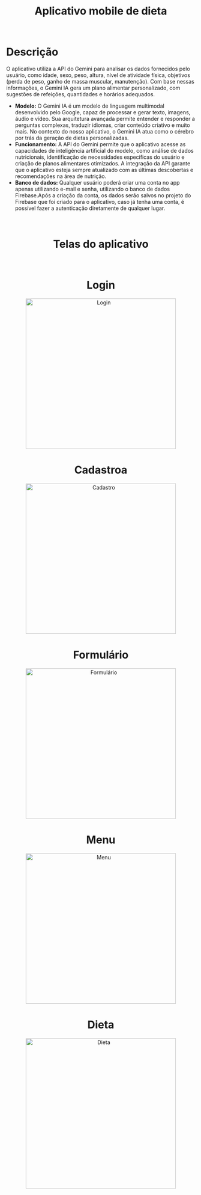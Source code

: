 <div align="center">
  <h1>Aplicativo mobile de dieta</h1>
</div>

</br>

# Descrição

O aplicativo utiliza a API do Gemini para analisar os dados fornecidos pelo usuário, como idade, sexo, peso, altura, nível de atividade física, objetivos (perda de peso, 
ganho de massa muscular, manutenção). Com base nessas informações, o Gemini IA gera um plano alimentar personalizado, com sugestões de refeições, quantidades e horários adequados.

- **Modelo:** O Gemini IA é um modelo de linguagem multimodal desenvolvido pelo Google, capaz de processar e gerar texto, imagens, áudio e vídeo. Sua arquitetura avançada permite
entender e responder a perguntas complexas, traduzir idiomas, criar conteúdo criativo e muito mais. No contexto do nosso aplicativo, o Gemini IA atua como o cérebro por trás da
geração de dietas personalizadas.
- **Funcionamento:** A API do Gemini permite que o aplicativo acesse as capacidades de inteligência artificial do modelo, como análise de dados nutricionais, identificação de
necessidades específicas do usuário e criação de planos alimentares otimizados. A integração da API garante que o aplicativo esteja sempre atualizado com as últimas descobertas e
recomendações na área de nutrição.
- **Banco de dados:** Qualquer usuário poderá criar uma conta no app apenas utilizando e-mail e senha, utilizando o banco de dados Firebase.Após a criação da conta, os dados serão
salvos no projeto do Firebase que foi criado para o aplicativo, caso já tenha uma conta, é possível fazer a autenticação diretamente de qualquer lugar.

</br>

<div align="center">
  <h1>Telas do aplicativo</h1>
</div>

</br>

<div align="center">
  <h1>Login</h1>
</div>
<p align="center">
  <img src="/Login.jpg" alt="Login" width="400"/>
</p>

<div align="center">
  <h1>Cadastroa</h1>
</div>
<p align="center">
  <img src="/Cadastro.jpg" alt="Cadastro" width="400"/>
</p>

<div align="center">
  <h1>Formulário</h1>
</div>
<p align="center">
  <img src="/Formulario.jpg" alt="Formulário" width="400"/>
</p>

<div align="center">
  <h1>Menu</h1>
</div>
<p align="center">
  <img src="/Menu.jpg" alt="Menu" width="400"/>
</p>

<div align="center">
  <h1>Dieta</h1>
</div>
<p align="center">
  <img src="/Dieta.jpg" alt="Dieta" width="400"/>
</p>
